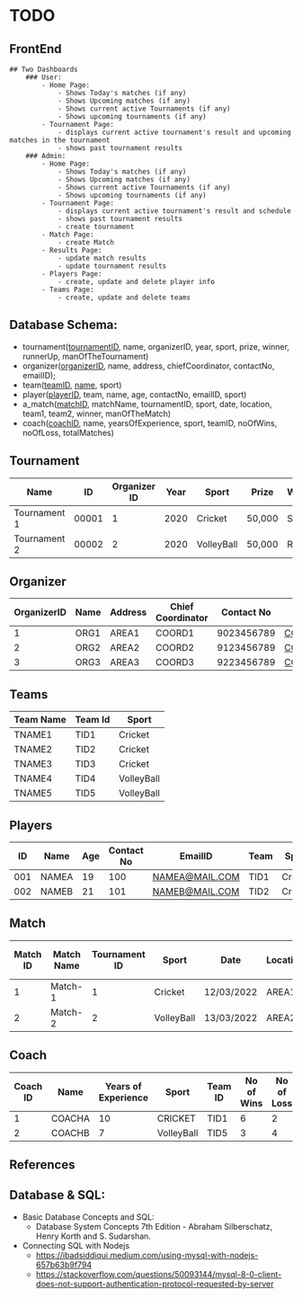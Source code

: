 # TODO
## FrontEnd
    ## Two Dashboards
        ### User:
            - Home Page:
                - Shows Today's matches (if any)
                - Shows Upcoming matches (if any)
                - Shows current active Tournaments (if any)
                - Shows upcoming tournaments (if any)
            - Tournament Page:
                - displays current active tournament's result and upcoming matches in the tournament
                - shows past tournament results
        ### Admin:
            - Home Page:
                - Shows Today's matches (if any)
                - Shows Upcoming matches (if any)
                - Shows current active Tournaments (if any)
                - Shows upcoming tournaments (if any)
            - Tournament Page:
                - displays current active tournament's result and schedule
                - shows past tournament results
                - create tournament
            - Match Page:
                - create Match
            - Results Page:
                - update match results
                - update tournament results
            - Players Page:
                - create, update and delete player info
            - Teams Page:
                - create, update and delete teams

## Database Schema:

 * tournament(<u>tournamentID</u>, name, organizerID, year, sport, prize, winner, runnerUp, manOfTheTournament)
 * organizer(<u>organizerID</u>, name, address, chiefCoordinator, contactNo, emailID);
 * team(<u>teamID</u>, <u>name</u>, sport)
 * player(<u>playerID</u>, team, name, age, contactNo, emailID, sport)
 * a_match(<u>matchID</u>, matchName, tournamentID, sport, date, location, team1, team2, winner, manOfTheMatch)
 * coach(<u>coachID</u>, name, yearsOfExperience, sport, teamID, noOfWins, noOfLoss, totalMatches)

## Tournament

| Name         | ID    | Organizer ID | Year | Sport      | Prize  | Winner | Man Of The Tournament |
| ------------ | ----- | ------------ | ---- | ---------- | ------ | ------ | --------------------- |
| Tournament 1 | 00001 | 1            | 2020 | Cricket    | 50,000 | SJCE   | NameX                 |
| Tournament 2 | 00002 | 2            | 2020 | VolleyBall | 50,000 | RNSIT  | NameZ                 |

## Organizer

| OrganizerID | Name | Address | Chief Coordinator | Contact No | Email ID        |
| ----------- | ---- | ------- | ----------------- | ---------- | --------------- |
| 1           | ORG1 | AREA1   | COORD1            | 9023456789 | COORD1@MAIL.COM |
| 2           | ORG2 | AREA2   | COORD2            | 9123456789 | COORD2@MAIL.COM |
| 3           | ORG3 | AREA3   | COORD3            | 9223456789 | COORD3@MAIL.COM |

## Teams

| Team Name | Team Id | Sport      |
| --------- | ------- | ---------- |
| TNAME1    | TID1    | Cricket    |
| TNAME2    | TID2    | Cricket    |
| TNAME3    | TID3    | Cricket    |
| TNAME4    | TID4    | VolleyBall |
| TNAME5    | TID5    | VolleyBall |
 
## Players

| ID  | Name  | Age | Contact No | EmailID        | Team | Sport   |
| --- | ----- | --- | ---------- | -------------- | ---- | ------- |
| 001 | NAMEA | 19  | 100        | NAMEA@MAIL.COM | TID1 | Cricket |
| 002 | NAMEB | 21  | 101        | NAMEB@MAIL.COM | TID2 | Cricket |

## Match

| Match ID | Match Name | Tournament ID | Sport      | Date       | Location | Team1  | Team2  | Winner | Man of the Match |
| -------- | ---------- | ------------- | ---------- | ---------- | -------- | ------ | ------ | ------ | ---------------- |
| 1        | Match-1    | 1             | Cricket    | 12/03/2022 | AREA1    | TNAME1 | TNAME2 | TNAME2 | NAMER            |
| 2        | Match-2    | 2             | VolleyBall | 13/03/2022 | AREA2    | TNAME4 | TNAME5 | TNAME4 | NAMET            |

## Coach

| Coach ID | Name   | Years of Experience | Sport      | Team ID | No of Wins | No of Loss | Total Matches |
| -------- | ------ | ------------------- | ---------- | ------- | ---------- | ---------- | ------------- |
| 1        | COACHA | 10                  | CRICKET    | TID1    | 6          | 2          | 9             |
| 2        | COACHB | 7                   | VolleyBall | TID5    | 3          | 4          | 7             |

## References

## Database & SQL:

* Basic Database Concepts and SQL:
    * Database System Concepts 7th Edition - Abraham Silberschatz, Henry Korth and S. Sudarshan.
* Connecting SQL with Nodejs
    * https://ibadsiddiqui.medium.com/using-mysql-with-nodejs-657b63b9f794
    * https://stackoverflow.com/questions/50093144/mysql-8-0-client-does-not-support-authentication-protocol-requested-by-server
    